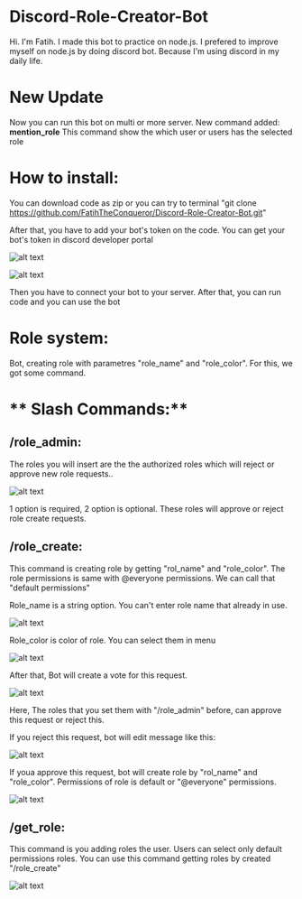# Discord-Role-Creator-Bot

Hi. I'm Fatih. I made this bot to practice on node.js. I prefered to improve myself on node.js by doing discord bot. Because I'm using discord in my daily life.



# New Update
Now you can run this bot on multi or more server.
New command added: **mention_role**
This command show the which user or users has the selected role


# How to install:
You can download code as zip or you can try to terminal "git clone https://github.com/FatihTheConqueror/Discord-Role-Creator-Bot.git"


After that, you have to add your bot's token on the code. You can get your bot's token in discord developer portal

![alt text](https://i.hizliresim.com/3jfpiye.png)

![alt text](https://i.hizliresim.com/fk332tz.png)

Then you have to connect your bot to your server. After that, you can run code and you can use the bot



# **Role system:**

Bot, creating role  with parametres "role_name" and "role_color". For this, we got some command.

# ** Slash Commands:**


## **/role_admin:**
The roles you will insert are the the authorized roles which will reject or approve new role requests..

![alt text](https://i.hizliresim.com/rrtwo55.png)

1 option is required, 2 option is optional. These roles will approve or reject role create requests.


## **/role_create:**
This command is creating role by getting "rol_name" and "role_color". The role permissions is same with @everyone permissions. We can call that "default permissions"

Role_name is a string option. You can't enter role name that already in use.

![alt text](https://i.hizliresim.com/6ynkgzd.png)


Role_color is color of role. You can select them in menu

![alt text](https://i.hizliresim.com/mlxh3kg.png)


After that, Bot will create a vote for this request.

![alt text](https://i.hizliresim.com/cyge3d9.png)

Here, The roles that you set them with "/role_admin" before, can approve this request or reject this.

If you reject this request, bot will edit message like this:

![alt text](https://i.hizliresim.com/a4v83gn.png)

If youa approve this request, bot will create role by "rol_name" and "role_color". Permissions of role is default or "@everyone" permissions.

![alt text](https://i.hizliresim.com/b8liwed.png)


## **/get_role:**
This command is you adding roles the user. Users can select only default permissions roles. You can use this command getting roles by created "/role_create"

![alt text](https://i.hizliresim.com/cghk6xl.png)









